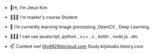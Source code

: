 -  👏Hi, I’m Jieun Kim 
- 👩🏻‍💻 I’m master's course Student
- 🌱 I’m currently learning Image processing ,OpenCV , Deep Learning. 
- 👩🏻‍💻 I can use javascript, python , c++ , c , kotlin , node.js ..etc

- 📫 Content me! lilly9928@icloud.com Study:kijistudio.tistory.com

<!---
lilly9928/lilly9928 is a ✨ special ✨ repository because its `README.md` (this file) appears on your GitHub profile.
You can click the Preview link to take a look at your changes.
--->
